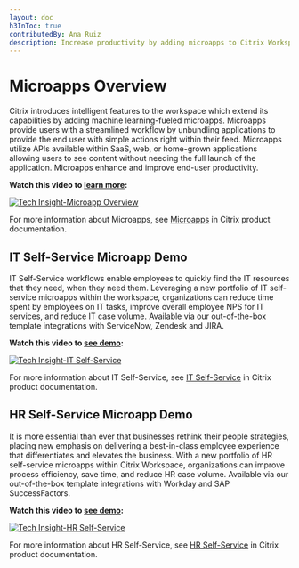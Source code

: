 ```yaml
---
layout: doc
h3InToc: true
contributedBy: Ana Ruiz
description: Increase productivity by adding microapps to Citrix Workspace. Microapps allow users to view information and perform actions without launching the full application.
---
```

# Microapps Overview

Citrix introduces intelligent features to the workspace which extend its capabilities by adding machine learning-fueled microapps. Microapps provide users with a streamlined workflow by unbundling applications to provide the end user with simple actions right within their feed. Microapps utilize APIs available within SaaS, web, or home-grown applications allowing users to see content without needing the full launch of the application. Microapps enhance and improve end-user productivity.

**Watch this video to [learn more](https://www.youtube.com/watch?v=a1W_BEHYUcI&feature=youtu.be):**

[![Tech Insight-Microapp Overview](/en-us/tech-zone/learn/media/shared_video-placeholder.png)](https://www.youtube.com/watch?v=a1W_BEHYUcI&feature=youtu.be)

For more information about Microapps, see [Microapps](/en-us/citrix-microapps.html) in Citrix product documentation.

## IT Self-Service Microapp Demo

IT Self-Service workflows enable employees to quickly find the IT resources that they need, when they need them. Leveraging a new portfolio of IT self-service microapps within the workspace, organizations can reduce time spent by employees on IT tasks, improve overall employee NPS for IT services, and reduce IT case volume. Available via our out-of-the-box template integrations with ServiceNow, Zendesk and JIRA.

**Watch this video to [see demo](https://www.youtube.com/watch?v=9FMzApqIBqA&feature=youtu.be&ab_channel=Citrix):**

[![Tech Insight-IT Self-Service](/en-us/tech-zone/learn/media/shared_video-placeholder.png)](https://www.youtube.com/watch?v=9FMzApqIBqA&feature=youtu.be&ab_channel=Citrix)

For more information about IT Self-Service, see [IT Self-Service](/en-us/citrix-microapps/deliver-workflows/it-self-service.html) in Citrix product documentation.

## HR Self-Service Microapp Demo

It is more essential than ever that businesses rethink their people strategies, placing new emphasis on delivering a best-in-class employee experience that differentiates and elevates the business. With a new portfolio of HR self-service microapps within Citrix Workspace, organizations can improve process efficiency, save time, and reduce HR case volume. Available via our out-of-the-box template integrations with Workday and SAP SuccessFactors.

**Watch this video to [see demo](https://www.youtube.com/watch?v=1JMdpHt4msk&feature=youtu.be&ab_channel=Citrix):**

[![Tech Insight-HR Self-Service](/en-us/tech-zone/learn/media/shared_video-placeholder.png)](https://www.youtube.com/watch?v=1JMdpHt4msk&feature=youtu.be&ab_channel=Citrix)

For more information about HR Self-Service, see [HR Self-Service](/en-us/citrix-microapps/deliver-workflows/hr-self-service.html) in Citrix product documentation.
